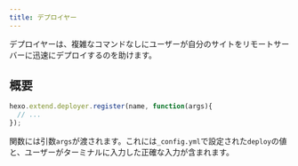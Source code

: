```yaml
---
title: デプロイヤー
---
```

デプロイヤーは、複雑なコマンドなしにユーザーが自分のサイトをリモートサーバーに迅速にデプロイするのを助けます。

## 概要

``` js
hexo.extend.deployer.register(name, function(args){
  // ...
});
```

関数には引数`args`が渡されます。これには`_config.yml`で設定された`deploy`の値と、ユーザーがターミナルに入力した正確な入力が含まれます。

